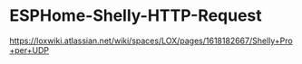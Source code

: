 # ESPHome-Shelly-HTTP-Request

https://loxwiki.atlassian.net/wiki/spaces/LOX/pages/1618182667/Shelly+Pro+per+UDP
